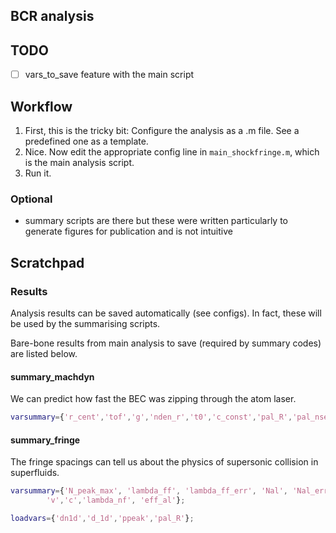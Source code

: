 BCR analysis
--------------------------

## TODO
* [ ] vars_to_save feature with the main script

## Workflow
1. First, this is the tricky bit: Configure the analysis as a .m file. See a predefined one as a template.
2. Nice. Now edit the appropriate config line in `main_shockfringe.m`, which is the main analysis script.
3. Run it.

### Optional
* summary scripts are there but these were written particularly to generate figures for publication and is not intuitive

## Scratchpad
### Results
Analysis results can be saved automatically (see configs). In fact, these will be used by the summarising scripts.

Bare-bone results from main analysis to save (required by summary codes) are listed below.

#### summary_machdyn
We can predict how fast the BEC was zipping through the atom laser.

```matlab
varsummary={'r_cent','tof','g','nden_r','t0','c_const','pal_R','pal_nseq'};
```

#### summary_fringe
The fringe spacings can tell us about the physics of supersonic collision in superfluids.

```matlab
varsummary={'N_peak_max', 'lambda_ff', 'lambda_ff_err', 'Nal', 'Nal_err_tot', 'N0', 'N0_err_fit',...
        'v','c','lambda_nf', 'eff_al'};
```
```matlab	
loadvars={'dn1d','d_1d','ppeak','pal_R'};
```